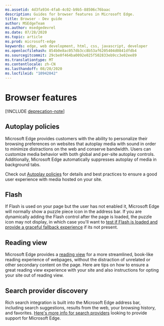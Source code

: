 ```yaml
---
ms.assetid: 4d3fa934-4fa8-4c02-b9b5-88506c76baac
description: Guides for browser features in Microsoft Edge.
title: Browser - Dev guide
author: MSEdgeTeam
ms.author: msedgedevrel
ms.date: 07/28/2020
ms.topic: article
ms.prod: microsoft-edge
keywords: edge, web development, html, css, javascript, developer
ms.openlocfilehash: 854b0e8ac057db3cc8b53af6205404d0841dfdb4
ms.sourcegitcommit: 29cbe0f464ba0092e025f502833eb9cc3e02ee89
ms.translationtype: MT
ms.contentlocale: zh-CN
ms.lasthandoff: 08/20/2020
ms.locfileid: "10942042"
---
```

# Browser features  

[!INCLUDE [deprecation-note](../includes/legacy-edge-note.md)]  

## Autoplay policies  

 Microsoft Edge provides customers with the ability to personalize their browsing preferences on websites that autoplay media with sound in order to minimize distractions on the web and conserve bandwidth.  Users can customize media behavior with both global and per-site autoplay controls.  Additionally, Microsoft Edge automatically suppresses autoplay of media in background tabs.  

Check out [Autoplay policies](./browser-features/autoplay-policies.md) for details and best practices to ensure a good user experience with media hosted on your site.  

## Flash  

If Flash is used on your page but the user has not enabled it, Microsoft Edge will normally show a puzzle piece icon in the address bar.  If you are dynamically adding the Flash control after the page is loaded, the puzzle icon may not display, in which case you'll want to [test if Flash is loaded and provide a graceful fallback experience](./browser-features/flash.md) if its not present.  

## Reading view  

Microsoft Edge provides a [reading view](./browser-features/reading-view.md) for a more streamlined, book-like reading experience of webpages, without the distraction of unrelated or other secondary content on the page.  Here are tips on how to ensure a great reading view experience with your site and also instructions for opting your site out of reading view.  

## Search provider discovery  

Rich search integration is built into the Microsoft Edge address bar, including search suggestions, results from the web, your browsing history, and favorites.  [Here's more info for search providers](./browser-features/search-provider-discovery.md) looking to provide support for Microsoft Edge.  
